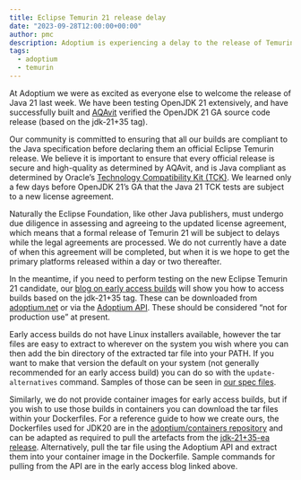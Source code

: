 ```yaml
---
title: Eclipse Temurin 21 release delay
date: "2023-09-28T12:00:00+00:00"
author: pmc
description: Adoptium is experiencing a delay to the release of Temurin 21
tags:
  - adoptium
  - temurin
---
```

At Adoptium we were as excited as everyone else to welcome the release of Java 21 last week. We have been testing OpenJDK 21 extensively, and have successfully built and [AQAvit](https://adoptium.net/en-GB/aqavit) verified the OpenJDK 21 GA source code release (based on the jdk-21+35 tag).

Our community is committed to ensuring that all our builds are compliant to the Java specification before declaring them an official Eclipse Temurin release. We believe it is important to ensure that every official release is secure and high-quality as determined by AQAvit, and is Java compliant as determined by Oracle’s [Technology Compatibility Kit (TCK)](https://openjdk.org/groups/conformance/JckAccess). We learned only a few days before OpenJDK 21’s GA that the Java 21 TCK tests are subject to a new license agreement.

Naturally the Eclipse Foundation, like other Java publishers, must undergo due diligence in assessing and agreeing to the updated license agreement, which means that a formal release of Temurin 21 will be subject to delays while the legal agreements are processed. We do not currently have a date of when this agreement will be completed, but when it is we hope to get the primary platforms released within a day or two thereafter.

In the meantime, if you need to perform testing on the new Eclipse Temurin 21 candidate, our [blog on early access builds](https://adoptium.net/blog/2023/08/early-access-builds/) will show you how to access builds based on the jdk-21+35 tag. These can be downloaded from [adoptium.net](https://adoptium.net/temurin/nightly/?version=21) or via the [Adoptium API](http://api.adoptium.net). These should be considered “not for production use” at present.

Early access builds do not have Linux installers available, however the tar files are easy to extract to wherever on the system you wish where you can then add the bin directory of the extracted tar file into your PATH. If you want to make that version the default on your system (not generally recommended for an early access build) you can do so with the `update-alternatives` command. Samples of those can be seen in [our spec files](https://github.com/adoptium/installer/blob/61e4cf765d6202efbedf36f62bd74ecbeea171ea/linux/jdk/redhat/src/main/packaging/temurin/20/temurin-20-jdk.spec#L154).

Similarly, we do not provide container images for early access builds, but if you wish to use those builds in containers you can download the tar files within your Dockerfiles. For a reference guide to how we create ours, the Dockerfiles used for JDK20 are in the [adoptium/containers repository](https://github.com/adoptium/containers/tree/main/20/jdk) and can be adapted as required to pull the artefacts from the [jdk-21+35-ea release](https://github.com/adoptium/temurin21-binaries/releases/tag/jdk-21%2B35-ea-beta). Alternatively, pull the tar file using the Adoptium API and extract them into your container image in the Dockerfile. Sample commands for pulling from the API are in the early access blog linked above.
